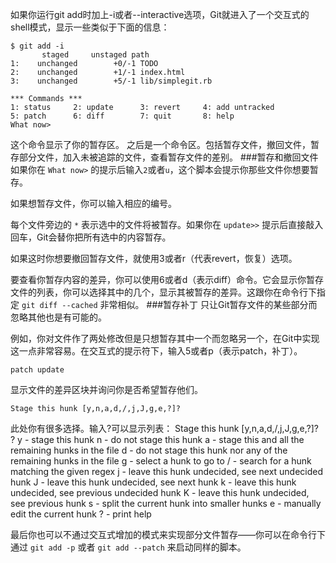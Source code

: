 如果你运行git add时加上-i或者--interactive选项，Git就进入了一个交互式的shell模式，显示一些类似于下面的信息：

	$ git add -i
           staged     unstaged path
  	1:    unchanged        +0/-1 TODO
  	2:    unchanged        +1/-1 index.html
  	3:    unchanged        +5/-1 lib/simplegit.rb

	*** Commands ***
  	1: status     2: update      3: revert     4: add untracked
  	5: patch      6: diff        7: quit       8: help
	What now>
这个命令显示了你的暂存区。
之后是一个命令区。包括暂存文件，撤回文件，暂存部分文件，加入未被追踪的文件，查看暂存文件的差别。
###暂存和撤回文件
如果你在 `What now>` 的提示后输入`2`或者`u`，这个脚本会提示你那些文件你想要暂存。

如果想暂存文件，你可以输入相应的编号。

每个文件旁边的 `*` 表示选中的文件将被暂存。如果你在 `update>>` 提示后直接敲入回车，Git会替你把所有选中的内容暂存。

如果这时你想要撤回暂存文件，就使用3或者r（代表revert，恢复）选项。

要查看你暂存内容的差异，你可以使用6或者d（表示diff）命令。它会显示你暂存文件的列表，你可以选择其中的几个，显示其被暂存的差异。这跟你在命令行下指定 `git diff --cached` 非常相似。
###暂存补丁
只让Git暂存文件的某些部分而忽略其他也是有可能的。

例如，你对文件作了两处修改但是只想暂存其中一个而忽略另一个，在Git中实现这一点非常容易。在交互式的提示符下，输入5或者p（表示patch，补丁）。

	patch update
显示文件的差异区块并询问你是否希望暂存他们。
	
	Stage this hunk [y,n,a,d,/,j,J,g,e,?]?
此处你有很多选择。输入?可以显示列表：
	Stage this hunk [y,n,a,d,/,j,J,g,e,?]? ?
	y - stage this hunk
	n - do not stage this hunk
	a - stage this and all the remaining hunks in the file
	d - do not stage this hunk nor any of the remaining hunks in the file
	g - select a hunk to go to
	/ - search for a hunk matching the given regex
	j - leave this hunk undecided, see next undecided hunk
	J - leave this hunk undecided, see next hunk
	k - leave this hunk undecided, see previous undecided hunk
	K - leave this hunk undecided, see previous hunk
	s - split the current hunk into smaller hunks
	e - manually edit the current hunk
	? - print help

最后你也可以不通过交互式增加的模式来实现部分文件暂存——你可以在命令行下通过 `git add -p` 或者 `git add --patch` 来启动同样的脚本。
